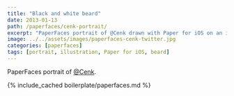 ```yaml
---
title: "Black and white beard"
date: 2013-01-13
path: /paperfaces/cenk-portrait/
excerpt: "PaperFaces portrait of @Cenk drawn with Paper for iOS on an iPad."
image: ../../assets/images/paperfaces-cenk-twitter.jpg
categories: [paperfaces]
tags: [portrait, illustration, Paper for iOS, beard]
---
```


PaperFaces portrait of [@Cenk](https://twitter.com/Cenk).

{% include_cached boilerplate/paperfaces.md %}
